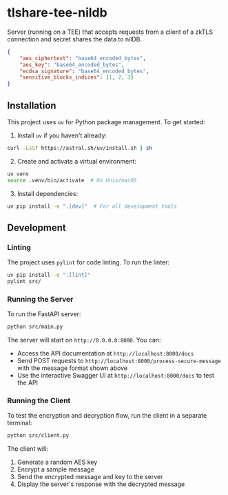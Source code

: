 # tlshare-tee-nildb
Server (running on a TEE) that accepts requests from a client of a zkTLS connection and secret shares the data to nilDB.

```json
{
    "aes_ciphertext": "base64_encoded_bytes",
    "aes_key": "base64_encoded_bytes",
    "ecdsa_signature": "base64_encoded_bytes",
    "sensitive_blocks_indices": [1, 2, 3]
}
```

## Installation

This project uses `uv` for Python package management. To get started:

1. Install `uv` if you haven't already:
```bash
curl -LsSf https://astral.sh/uv/install.sh | sh
```

2. Create and activate a virtual environment:
```bash
uv venv
source .venv/bin/activate  # On Unix/macOS
```

3. Install dependencies:
```bash
uv pip install -e ".[dev]"  # For all development tools
```

## Development

### Linting

The project uses `pylint` for code linting. To run the linter:

```bash
uv pip install -e ".[lint]"
pylint src/
```

### Running the Server

To run the FastAPI server:

```bash
python src/main.py
```

The server will start on `http://0.0.0.0:8000`. You can:

- Access the API documentation at `http://localhost:8000/docs`
- Send POST requests to `http://localhost:8000/process-secure-message` with the message format shown above
- Use the interactive Swagger UI at `http://localhost:8000/docs` to test the API

### Running the Client

To test the encryption and decryption flow, run the client in a separate terminal:

```bash
python src/client.py
```

The client will:
1. Generate a random AES key
2. Encrypt a sample message
3. Send the encrypted message and key to the server
4. Display the server's response with the decrypted message
